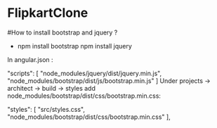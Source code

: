 # FlipkartClone

#How to install bootstrap and jquery ?
- npm install bootstrap 
  npm install jquery

In angular.json :

"scripts": [
    "node_modules/jquery/dist/jquery.min.js",
    "node_modules/bootstrap/dist/js/bootstrap.min.js"
]
Under projects -> architect -> build -> styles add node_modules/bootstrap/dist/css/bootstrap.min.css:

"styles": [
    "src/styles.css",
    "node_modules/bootstrap/dist/css/bootstrap.min.css"
],